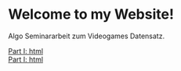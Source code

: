 
# Welcome to my Website!

Algo Seminararbeit zum Videogames Datensatz.

<html>
  <body>    
    <a href="page.html">Part I: html</a> <br> 
    <a href="page.html">Part I: html</a> <br>    
  </body>
 </html>
